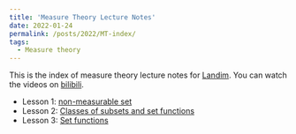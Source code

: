 ```yaml
---
title: 'Measure Theory Lecture Notes'
date: 2022-01-24
permalink: /posts/2022/MT-index/
tags:
  - Measure theory
---
```


This is the index of measure theory lecture notes for [Landim](https://www.youtube.com/watch?v=llnNaRzuvd4&list=PLo4jXE-LdDTQq8ZyA8F8reSQHej3F6RFX). You can watch the videos on [bilibili](https://www.bilibili.com/video/BV19q4y1N7m2?from=search&seid=11835744593067119488&spm_id_from=333.337.0.0).

- Lesson 1: [non-measurable set](../MT-lesson1)
- Lesson 2: [Classes of subsets and set functions](../MT-lesson2)
- Lesson 3: [Set functions](../MT-lesson3)